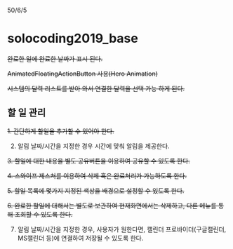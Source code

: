 50/6/5

# solocoding2019_base
~~완료한 일에 완료한 날짜가 표시 된다.~~

~~AnimatedFloatingActionButton 사용(Hero Animation)~~

~~시스템의 달력 리스트를 받아 와서 연결한 달력을 선택 가능 하게 된다.~~

## 할 일 관리
~~1. 간단하게 할일을 추가할 수 있어야 한다.~~

2. 알림 날짜/시간을 지정한 경우 시간에 맞춰 알림을 제공한다.

~~3. 할일에 대한 내용을 별도 공유버튼을 이용하여 공유할 수 있도록 한다.~~

~~4. 스와이프 제스처를 이용하여 삭제 혹은 완료처리가 가능하도록 한다.~~

~~5. 할일 목록에 몇가지 지정된 색상을 배경으로 설정할 수 있도록 한다.~~

~~6. 완료한 할일에 대해서는 별도로 보관하여 현재화면에서는 삭제하고, 다른 메뉴를 통해 조회할 수 있도록 한다.~~

7. 알림 날짜/시간을 지정한 경우, 사용자가 원한다면, 캘린더 프로바이더(구글캘린더, MS캘린더 등)에 연결하여 저장될 수 있도록 한다.
